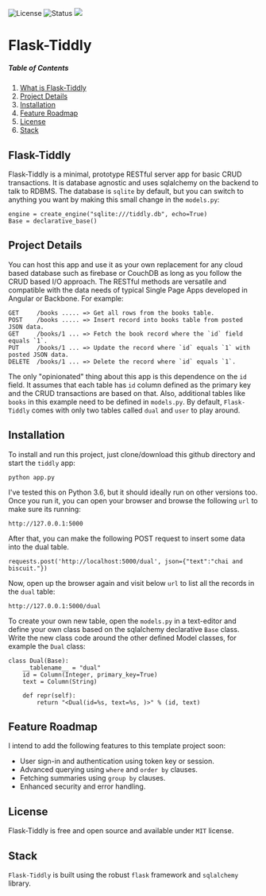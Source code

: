 ![License](https://img.shields.io/badge/license-MIT-blue.svg)
![Status](https://img.shields.io/badge/status-stable-brightgreen.svg)
[![](https://www.paypalobjects.com/en_US/i/btn/x-click-but04.gif)](https://www.paypal.com/cgi-bin/webscr?cmd=_s-xclick&hosted_button_id=JM8FUXNFUK6EU)

# Flask-Tiddly

##### Table of Contents

1. [What is Flask-Tiddly](#flask-tiddly)
2. [Project Details](#project-details)
7. [Installation](#installation)
3. [Feature Roadmap](#feature-roadmap)
11. [License](#license)
13. [Stack](#stack)

## Flask-Tiddly

Flask-Tiddly is a minimal, prototype RESTful server app for basic CRUD transactions. It is database agnostic and uses sqlalchemy on the backend to talk to RDBMS. The database is `sqlite` by default, but you can switch to anything you want by making this small change in the `models.py`:

	engine = create_engine("sqlite:///tiddly.db", echo=True)
	Base = declarative_base()

## Project Details

You can host this app and use it as your own replacement for any cloud based database such as firebase or CouchDB as long as you follow the CRUD based I/O approach. The RESTful methods are versatile and compatible with the data needs of typical Single Page Apps developed in Angular or Backbone. For example:

	GET  	/books ..... => Get all rows from the books table.
	POST 	/books ..... => Insert record into books table from posted JSON data.
	GET  	/books/1 ... => Fetch the book record where the `id` field equals `1`.
	PUT  	/books/1 ... => Update the record where `id` equals `1` with posted JSON data.
	DELETE  /books/1 ... => Delete the record where `id` equals `1`.
	
The only "opinionated" thing about this app is this dependence on the `id` field. It assumes that each table has `id` column defined as the primary key and the CRUD transactions are based on that. Also, additional tables like `books` in this example need to be defined in `models.py`. By default, `Flask-Tiddly` comes with only two tables called `dual` and `user` to play around.

## Installation

To install and run this project, just clone/download this github directory and start the `tiddly` app:

	python app.py
	
I've tested this on Python 3.6, but it should ideally run on other versions too. Once you run it, you can open your browser and browse the following `url` to make sure its running:

	http://127.0.0.1:5000
	
After that, you can make the following POST request to insert some data into the dual table.

	requests.post('http://localhost:5000/dual', json={"text":"chai and biscuit."})

Now, open up the browser again and visit below `url` to list all the records in the `dual` table:

	http://127.0.0.1:5000/dual
	
To create your own new table, open the `models.py` in a text-editor and define your own class based on the sqlalchemy declarative `Base` class. Write the new class code around the other defined Model classes, for example the `Dual` class:

	class Dual(Base):
		__tablename__ = "dual"
		id = Column(Integer, primary_key=True)
		text = Column(String)
		
		def repr(self):
			return "<Dual(id=%s, text=%s, )>" % (id, text)
			
## Feature Roadmap

I intend to add the following features to this template project soon:

- User sign-in and authentication using token key or session.
- Advanced querying using `where` and `order by` clauses.
- Fetching summaries using `group by` clauses.
- Enhanced security and error handling.

## License

Flask-Tiddly is free and open source and available under `MIT` license.

## Stack

`Flask-Tiddly` is built using the robust `flask` framework and `sqlalchemy` library.